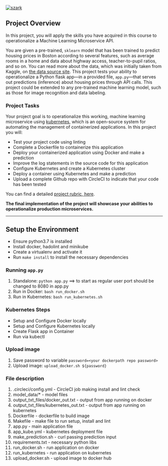[![szark](https://circleci.com/gh/szark/Udacity-Microservices-Project4.svg?style=svg)](https://app.circleci.com/pipelines/github/szark/Udacity-Microservices-Project4)

## Project Overview

In this project, you will apply the skills you have acquired in this course to operationalize a Machine Learning Microservice API. 

You are given a pre-trained, `sklearn` model that has been trained to predict housing prices in Boston according to several features, such as average rooms in a home and data about highway access, teacher-to-pupil ratios, and so on. You can read more about the data, which was initially taken from Kaggle, on [the data source site](https://www.kaggle.com/c/boston-housing). This project tests your ability to operationalize a Python flask app—in a provided file, `app.py`—that serves out predictions (inference) about housing prices through API calls. This project could be extended to any pre-trained machine learning model, such as those for image recognition and data labeling.

### Project Tasks

Your project goal is to operationalize this working, machine learning microservice using [kubernetes](https://kubernetes.io/), which is an open-source system for automating the management of containerized applications. In this project you will:
* Test your project code using linting
* Complete a Dockerfile to containerize this application
* Deploy your containerized application using Docker and make a prediction
* Improve the log statements in the source code for this application
* Configure Kubernetes and create a Kubernetes cluster
* Deploy a container using Kubernetes and make a prediction
* Upload a complete Github repo with CircleCI to indicate that your code has been tested

You can find a detailed [project rubric, here](https://review.udacity.com/#!/rubrics/2576/view).

**The final implementation of the project will showcase your abilities to operationalize production microservices.**

---

## Setup the Environment

* Ensure python3.7 is installed
* Install docker, hadolint and minikube
* Create a virtualenv and activate it
* Run `make install` to install the necessary dependencies

### Running `app.py`

1. Standalone: `python app.py` ==> to start as regular user port should be changed to 8080 in app.py
2. Run in Docker:  `bash run_docker.sh`
3. Run in Kubernetes:  `bash run_kubernetes.sh`

### Kubernetes Steps

* Setup and Configure Docker locally
* Setup and Configure Kubernetes locally
* Create Flask app in Container
* Run via kubectl

### Upload image

1. Save password to variable `password=<your dockerpath repo password>`
2. Upload image: `upload_docker.sh ${password}`

### File description
1. .circleci/config.yml - CircleCI job making install and lint check
2. model_data/* - model files
3. output_txt_files/docker_out.txt - output from app running on docker
4. output_txt_files/kubernetes_out.txt - output from app running on kubernetes
5. Dockerfile - dockerfile to build image
6. Makefile - make file to run setup, install and lint
7. app.py - main application file
8. app_kube.yml - kubernetes deployment file
9. make_prediction.sh - curl passing prediction input
10. requirements.txt - necessary python libs
11. run_docker.sh - run application on docker
12. run_kubernetes - run application on kubernetes
13. upload_docker.sh - upload image to docker hub